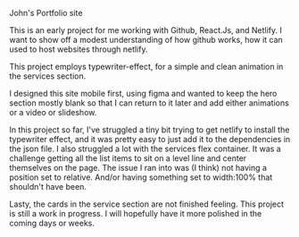 John's Portfolio site

This is an early project for me working with Github, React.Js, and Netlify. I want to show off a modest understanding of how github works, how it can used to host websites through netlify. 

This project employs typewriter-effect, for a simple and clean animation in the services section. 

I designed this site mobile first, using figma and wanted to keep the hero section mostly blank so that I can return to it later and add either animations or a video or slideshow.

In this project so far, I've struggled a tiny bit trying to get netlify to install the typewriter effect, and it was pretty easy to just add it to the dependencies in the json file. I also struggled a lot with the services flex container. It was a challenge getting all the list items to sit on a level line and center themselves on the page. The issue I ran into was (I think) not having a position set to relative. And/or having something set to width:100% that shouldn't have been. 

Lasty, the cards in the service section are not finished feeling. This project is still a work in progress. I will hopefully have it more polished in the coming days or weeks. 
